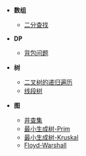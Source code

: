 <!-- docs/_sidebar.md -->
<!-- * **算法** -->
  * **数组**
    * [二分查找](/algorithm/array/BinarySearch.md)
    
  * **DP**
    * [背包问题](/algorithm/dp/背包.md)
    
  * **树**
    * [二叉树的递归遍历](/algorithm/tree/二叉树的递归遍历)
    * [线段树](/algorithm/tree/SegmentTree)

  * **图**
    * [并查集](/algorithm/graph/并查集.md)
    * [最小生成树-Prim](/algorithm/graph/Prim.md)
    * [最小生成树-Kruskal](/algorithm/graph/Kruskal.md)
    * [Floyd-Warshall](/algorithm/graph/Floyd-Warshall)